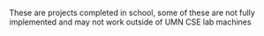 These are projects completed in school, some of these are not fully implemented and may not work outside of UMN CSE lab machines
